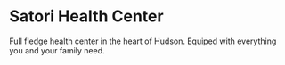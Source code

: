 # Satori Health Center

Full fledge health center in the heart of Hudson. Equiped with everything you and your family need.
